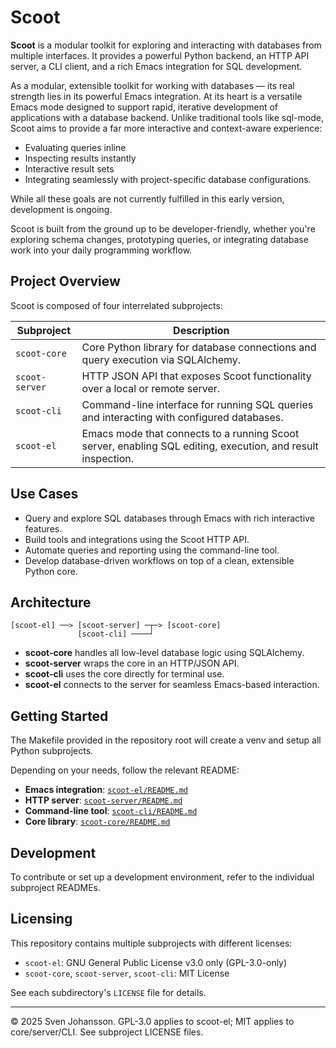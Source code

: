 
# Scoot

**Scoot** is a modular toolkit for exploring and interacting with databases from 
multiple interfaces. It provides a powerful Python backend, an HTTP API server, 
a CLI client, and a rich Emacs integration for SQL development.

As a modular, extensible toolkit for working with databases — its real strength lies in 
its powerful Emacs integration. 
At its heart is a versatile Emacs mode designed to support rapid, iterative development of 
applications with a database backend. Unlike traditional tools like sql-mode, 
Scoot aims to provide a far more interactive and context-aware experience:

- Evaluating queries inline
- Inspecting results instantly
- Interactive result sets
- Integrating seamlessly with project-specific database configurations.

While all these goals are not currently fulfilled in this early version, development is ongoing.

Scoot is built from the ground up to be developer-friendly, whether you're exploring schema changes, prototyping queries, or integrating database work into your daily programming workflow.

## Project Overview

Scoot is composed of four interrelated subprojects:

| Subproject      | Description                                                                 |
|-----------------|-----------------------------------------------------------------------------|
| `scoot-core`    | Core Python library for database connections and query execution via SQLAlchemy. |
| `scoot-server`  | HTTP JSON API that exposes Scoot functionality over a local or remote server. |
| `scoot-cli`     | Command-line interface for running SQL queries and interacting with configured databases. |
| `scoot-el`      | Emacs mode that connects to a running Scoot server, enabling SQL editing, execution, and result inspection. |

## Use Cases

- Query and explore SQL databases through Emacs with rich interactive features.
- Build tools and integrations using the Scoot HTTP API.
- Automate queries and reporting using the command-line tool.
- Develop database-driven workflows on top of a clean, extensible Python core.

## Architecture

```
[scoot-el] ──> [scoot-server] ─┬─> [scoot-core]
               [scoot-cli] ────┘
```

- **scoot-core** handles all low-level database logic using SQLAlchemy.
- **scoot-server** wraps the core in an HTTP/JSON API.
- **scoot-cli** uses the core directly for terminal use.
- **scoot-el** connects to the server for seamless Emacs-based interaction.

## Getting Started

The Makefile provided in the repository root will create a venv and setup all Python subprojects.

Depending on your needs, follow the relevant README:

- **Emacs integration**: [`scoot-el/README.md`](scoot.el/README.md)
- **HTTP server**: [`scoot-server/README.md`](server/README.md)
- **Command-line tool**: [`scoot-cli/README.md`](cli/README.md)
- **Core library**: [`scoot-core/README.md`](core/README.md)

## Development

To contribute or set up a development environment, refer to the individual subproject READMEs.

## Licensing

This repository contains multiple subprojects with different licenses:

- `scoot-el`: GNU General Public License v3.0 only (GPL-3.0-only)
- `scoot-core`, `scoot-server`, `scoot-cli`: MIT License

See each subdirectory's `LICENSE` file for details.

---

© 2025 Sven Johansson. GPL-3.0 applies to scoot-el; MIT applies to core/server/CLI. See subproject LICENSE files.
